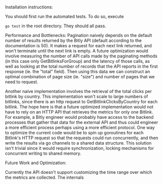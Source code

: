 Installation instructions:

You should first run the automated tests.  To do so, execute

`go test` in the root directory.  They should all pass.  


Performance and Bottlenecks:
Pagination naively depends on the default number of results returned by the
Bitly API (default according to the documentation is 50).  It makes a request
for each next link returned, and won't terminate until the next link is empty.
A future optimization would involve measuring the number of API calls made by
the paginating methods (in this case only GetBitlinksForGroup) and the
latency of those calls, as well as looking at the total number of records that
the API reports in the first response (ie. the "total" field).  Then using this data
we can construct an optimal combination of page size (ie. "size") and number of
pages that we need to request.

Another naive implementation involves the retrieval of the total clicks per bitlink
by country.  This implementation won't scale to large numbers of bitlinks, since
there is an http request to GetBitlinkClicksByCountry for each bitlink.  The hope
here is that a future optimized implementation would not have to rely on an HTTP API
that retrieves the metrics for only one Bitlink.  For example, a Bitly engineer
would probably have access to the backend processes that gather that data for the
external API and thus could engineer a more efficient process perhaps using
a more efficient protocol.  One way to optimize the current code would be to spin
up goroutines for each Bitlink's HTTP request so that the requests could run
concurrently, and then write the results via go channels to a shared data structure.
This solution isn't trivial since it would require synchronization, locking mechanisms
for concurrent writing to shared memory.

Future Work and Optimization:

Currently the API doesn't support customizing the time range over which the
metrics are collected.  The internals
